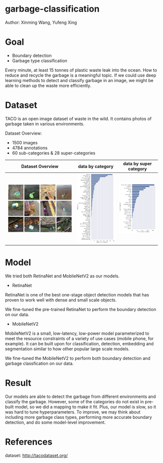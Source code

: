 # garbage-classification

Author: Xinming Wang, Yufeng Xing


# Goal

- Boundary detection
- Garbage type classification

Every minute, at least 15 tonnes of plastic waste leak into the ocean. How to reduce and recycle the garbage is a meaningful topic. If we could use deep learning methods to detect and classify garbage in an image, we might be able to clean up the waste more efficiently.


# Dataset

TACO is an open image dataset of waste in the wild. It contains photos of garbage taken in various environments.

Dataset Overview:
- 1500 images
- 4784 annotations
- 60 sub-categories & 28 super-categories

| Dataset Overview  | data by category | data by super category |
| ------------- | ------------- | ------------- |
| ![Image](https://github.com/Ming2010/garbage-classification/blob/main/img/dataset_preview.png)  | ![Image](https://github.com/Ming2010/garbage-classification/blob/main/img/data_by_cat.png)  | ![Image](https://github.com/Ming2010/garbage-classification/blob/main/img/data_by_supcat.png)

# Model

We tried both RetinaNet and MoblieNetV2 as our models.

- RetinaNet

RetinaNet is one of the best one-stage object detection models that has proven to work well with dense and small scale objects.

We fine-tuned the pre-trained RetinaNet to perform the boundary detection on our data.

- MobileNetV2

MobileNetV2 is a small, low-latency, low-power model parameterized to meet the resource constraints of a variety of use cases (mobile phone, for example). It can be built upon for classification, detection, embedding and segmentation similar to how other popular large scale models.

We fine-tuned the MobileNetV2 to perform both boundary detection and garbage classfication on our data.

# Result

Our models are able to detect the garbage from different environments and classify the garbage. However, some of the categories do not exist in pre-built model, so we did a mapping to make it fit. Plus, our model is slow, so it was hard to tune hyperparameters. To improve, we may think about including more garbage class types, performing more accurate boundary detection, and do some model-level improvement.


# References

dataset: http://tacodataset.org/